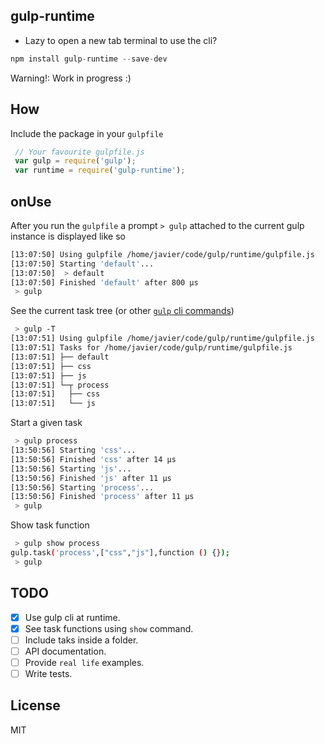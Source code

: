 ## gulp-runtime

 - Lazy to open a new tab terminal to use the cli?

```js
npm install gulp-runtime --save-dev
```

 Warning!: Work in progress :)

## How

Include the package in your `gulpfile`

```js
 // Your favourite gulpfile.js
 var gulp = require('gulp');
 var runtime = require('gulp-runtime');
```

## onUse

After you run the `gulpfile` a prompt ` > gulp ` attached to the current gulp instance is displayed like so

```bash
[13:07:50] Using gulpfile /home/javier/code/gulp/runtime/gulpfile.js
[13:07:50] Starting 'default'...
[13:07:50]  > default
[13:07:50] Finished 'default' after 800 μs
 > gulp
```


See the current task tree (or other [`gulp` cli commands](https://github.com/gulpjs/gulp/blob/master/docs/CLI.md))
```bash
 > gulp -T
[13:07:51] Using gulpfile /home/javier/code/gulp/runtime/gulpfile.js
[13:07:51] Tasks for /home/javier/code/gulp/runtime/gulpfile.js
[13:07:51] ├── default
[13:07:51] ├── css
[13:07:51] ├── js
[13:07:51] └─┬ process
[13:07:51]   ├── css
[13:07:51]   └── js
```
Start a given task
```bash
 > gulp process
[13:50:56] Starting 'css'...
[13:50:56] Finished 'css' after 14 μs
[13:50:56] Starting 'js'...
[13:50:56] Finished 'js' after 11 μs
[13:50:56] Starting 'process'...
[13:50:56] Finished 'process' after 11 μs
 > gulp
```

Show task function
``` bash
 > gulp show process
gulp.task('process',["css","js"],function () {});
 > gulp
```

## TODO

 - [X] Use gulp cli at runtime.
 - [X] See task functions using `show` command.
 - [ ] Include taks inside a folder.
 - [ ] API documentation.
 - [ ] Provide `real life` examples.
 - [ ] Write tests.

## License

MIT
